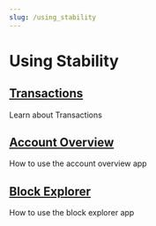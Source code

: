 ```yaml
---
slug: /using_stability
---
```


# Using Stability

<div class="docs-card-container">

<div class="row row-cols-1 row-cols-md-3a g-4">
  <div class="col">
    <div class="card card-body h-100 d-flex flex-column" >
    <a href="/users/using_stability/transactions" class="card-title card-link stretched-link"> <h2>Transactions</h2></a>
    <p class="card-text">Learn about Transactions</p>
</div>
  </div>

  <div class="col">
    <div class="card card-body h-100 d-flex flex-column">
    <a href="/users/using_stability/portal" class="card-title card-link stretched-link"> <h2>Account Overview</h2></a>
    <p class="card-text">How to use the account overview app</p>
</div>
</div>

  <div class="col">
    <div class="card card-body h-100 d-flex flex-column">
    <a href="/users/using_stability/block_explorer" class="card-title card-link stretched-link"> <h2>Block Explorer</h2></a>
    <p class="card-text">How to use the block explorer app</p>
</div>
</div>

</div>
</div>
